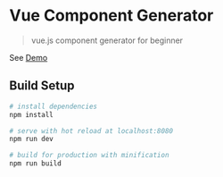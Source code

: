 # Vue Component Generator

> vue.js component generator for beginner


See [Demo](https://youtu.be/Y61FvCRh8Qw)

## Build Setup

``` bash
# install dependencies
npm install

# serve with hot reload at localhost:8080
npm run dev

# build for production with minification
npm run build
```

